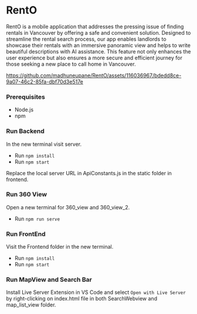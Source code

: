 # RentO
RentO is a mobile application that addresses the pressing issue of finding rentals in Vancouver by offering a safe and convenient solution. Designed to streamline the rental search process, our app enables landlords to showcase their rentals with an immersive panoramic view and helps to write beautiful descriptions with AI assistance. This feature not only enhances the user experience but also ensures a more secure and efficient journey for those seeking a new place to call home in Vancouver.

https://github.com/madhuneupane/RentO/assets/116036967/bdedd8ce-9a07-46c2-85fa-dbf70d3e517e

### Prerequisites

- Node.js
- npm
  
 ### Run Backend
 
 In the new terminal visit server. <br>
- Run `npm install`
- Run `npm start`
  
Replace the local server URL in ApiConstants.js in the static folder in frontend.

### Run 360 View

 Open a new terminal for 360_view and 360_view_2.
- Run `npm run serve` 

### Run FrontEnd

 Visit the Frontend folder in the new terminal. 
 - Run `npm install`
 - Run `npm start`

 ### Run MapView and Search Bar

 Install Live Server Extension in VS Code and select `Open with Live Server` by right-clicking on index.html file in both SearchWebview and map_list_view folder. 




